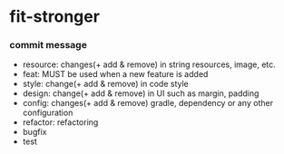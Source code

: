 # fit-stronger

### commit message

- resource: changes(+ add & remove) in string resources, image, etc.
- feat: MUST be used when a new feature is added
- style: change(+ add & remove) in code style
- design: change(+ add & remove) in UI such as margin, padding
- config: changes(+ add & remove) gradle, dependency or any other configuration
- refactor: refactoring
- bugfix
- test

